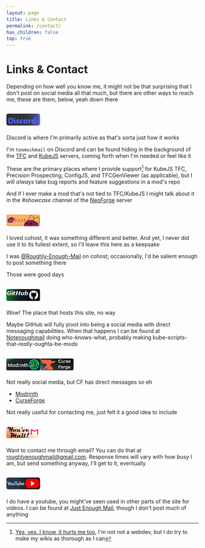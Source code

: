 ```yaml
---
layout: page
title: Links & Contact
permalink: /contact/
has_children: false
top: true
---
```


# Links & Contact

Depending on how well you know me, it might not be that surprising that I don't post on social media all that much, but there are other ways to reach me, these are them, below, yeah down there

## <span style="font-size:0em;">Discord</span><a href="#discord"><img src="/assets/images/discord.png" alt="Discord"></a>

Discord is where I'm primarily active as that's sorta just how it works

I'm `toomuchmail` on Discord and can be found hiding in the background of the [TFC](https://discord.gg/PRuAKvY) and [KubeJS](https://discord.gg/fKjDAetj) servers, coming forth when I'm needed or feel like it

These are the primary places where I provide support[^1] for KubeJS TFC, Precision Prospecting, ConfigJS, and TFCGenViewer (as applicable), but I will *always* take bug reports and feature suggestions in a mod's repo

And if I ever make a mod that's not tied to TFC/KubeJS I might talk about it in the *#showcase* channel of the [NeoForge](https://discord.gg/neoforged) server

## <span style="font-size:0em;">Cohost</span><a href="https://web.archive.org/web/20250000000000*/https://cohost.org/Roughly-Enough-Mail"><img src="/assets/images/cohost.gif" alt="cohost"></a>

I loved cohost, it was something different and better. And yet, I never did use it to its fullest extent, so I'll leave this here as a keepsake

I was [@Roughly-Enough-Mail](https://web.archive.org/web/20250000000000*/https://cohost.org/Roughly-Enough-Mail) on cohost; occasionally, I'd be salient enough to post something there

Those were good days

## <span style="font-size:0em;">GitHub</span><a href="https://github.com/Notenoughmail"><img src="/assets/images/github.png" alt="GitHub"></a>

Wow! The place that hosts this site, no way

Maybe GitHub will fully pivot into being a social media with direct messaging capabilities. When that happens I can be found at [Notenoughmail](https://github.com/Notenoughmail) doing who-knows-what, probably making kube-scripts-that-*really*-oughta-be-mods

## <span style="font-size:0em;">Modrinth & CurseForge</span><a href="https://modrinth.com/user/Notenoughmail"><img src="/assets/images/modrinth.png" alt="Modrinth"></a><a href="https://www.curseforge.com/members/notenoughmail/projects"><img src="/assets/images/curseforge.png" alt="CurseForge"></a>

Not really social media, but CF has direct messages so eh

- [Modrinth](https://modrinth.com/user/Notenoughmail)
- [CurseForge](https://www.curseforge.com/members/notenoughmail/projects)

Not really useful for contacting me, just felt it a good idea to include

## <span style="font-size:0em;">email</span><a href="#email"><img src="/assets/images/email.png" alt="email"></a>

Want to contact me through email? You can do that at <a href="mailto:roughlyenoughmail@gmail.com">roughlyenoughmail@gmail.com</a>. Response times will vary with how busy I am, but send something anyway, I'll get to it, eventually

## <span style="font-size:0em;">YouTube</span><a href="https://www.youtube.com/@justenoughmail"><img src="/assets/images/youtube.png" alt="YouTube"></a>

I do have a youtube, you might've seen used in other parts of the site for videos. I can be found at [Just Enough Mail](https://www.youtube.com/@justenoughmail), though I don't post much of anything

[^1]: [Yes, yes, I know, it hurts me too](https://web.archive.org/web/20230526160925/https://cohost.org/cathoderaydude/post/474632-someone-asked-in-the), I'm not not a webdev, but I do try to make my wikis as thorough as I can

